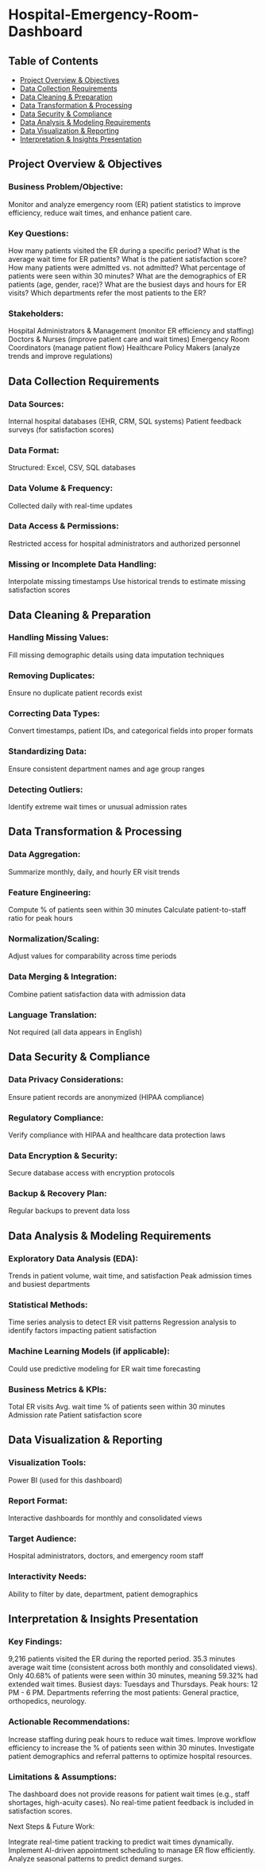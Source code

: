 # Hospital-Emergency-Room-Dashboard

## Table of Contents
- [Project Overview & Objectives](https://github.com/XBarc16/Data-Analyst-Portfolio/blob/main/Project/Power%20BI%20Projects/Hospital%20Emergency%20Room%20Dashboard/Readme.md#Project-Overview--Objectives)
- [Data Collection Requirements](https://github.com/XBarc16/Data-Analyst-Portfolio/blob/main/Project/Power%20BI%20Projects/Hospital%20Emergency%20Room%20Dashboard/Readme.md#Data-Collection-Requirements)
- [Data Cleaning & Preparation](https://github.com/XBarc16/Data-Analyst-Portfolio/blob/main/Project/Power%20BI%20Projects/Hospital%20Emergency%20Room%20Dashboard/Readme.md#Data-Cleaning--Preparation)
- [Data Transformation & Processing](https://github.com/XBarc16/Data-Analyst-Portfolio/blob/main/Project/Power%20BI%20Projects/Hospital%20Emergency%20Room%20Dashboard/Readme.md#Data-Transformation--Processing)
- [Data Security & Compliance](https://github.com/XBarc16/Data-Analyst-Portfolio/blob/main/Project/Power%20BI%20Projects/Hospital%20Emergency%20Room%20Dashboard/Readme.md#Data-Security--Compliance)
- [Data Analysis & Modeling Requirements](https://github.com/XBarc16/Data-Analyst-Portfolio/blob/main/Project/Power%20BI%20Projects/Hospital%20Emergency%20Room%20Dashboard/Readme.md#Data-Analysis--Modeling-Requirements) 
- [Data Visualization & Reporting](https://github.com/XBarc16/Data-Analyst-Portfolio/blob/main/Project/Power%20BI%20Projects/Hospital%20Emergency%20Room%20Dashboard/Readme.md#Data-Visualization--Reporting)
- [Interpretation & Insights Presentation](https://github.com/XBarc16/Data-Analyst-Portfolio/blob/main/Project/Power%20BI%20Projects/Hospital%20Emergency%20Room%20Dashboard/Readme.md#Interpretation--Insights-Presentation)

## Project Overview & Objectives

### Business Problem/Objective:

Monitor and analyze emergency room (ER) patient statistics to improve efficiency, reduce wait times, and enhance patient care.

### Key Questions:

How many patients visited the ER during a specific period?
What is the average wait time for ER patients?
What is the patient satisfaction score?
How many patients were admitted vs. not admitted?
What percentage of patients were seen within 30 minutes?
What are the demographics of ER patients (age, gender, race)?
What are the busiest days and hours for ER visits?
Which departments refer the most patients to the ER?

### Stakeholders:

Hospital Administrators & Management (monitor ER efficiency and staffing)
Doctors & Nurses (improve patient care and wait times)
Emergency Room Coordinators (manage patient flow)
Healthcare Policy Makers (analyze trends and improve regulations)

## Data Collection Requirements

### Data Sources:

Internal hospital databases (EHR, CRM, SQL systems)
Patient feedback surveys (for satisfaction scores)

### Data Format:

Structured: Excel, CSV, SQL databases

### Data Volume & Frequency:

Collected daily with real-time updates

### Data Access & Permissions:

Restricted access for hospital administrators and authorized personnel

### Missing or Incomplete Data Handling:

Interpolate missing timestamps
Use historical trends to estimate missing satisfaction scores

## Data Cleaning & Preparation

### Handling Missing Values:

Fill missing demographic details using data imputation techniques

### Removing Duplicates:

Ensure no duplicate patient records exist

### Correcting Data Types:

Convert timestamps, patient IDs, and categorical fields into proper formats

### Standardizing Data:

Ensure consistent department names and age group ranges

### Detecting Outliers:

Identify extreme wait times or unusual admission rates

## Data Transformation & Processing

### Data Aggregation:

Summarize monthly, daily, and hourly ER visit trends

### Feature Engineering:

Compute % of patients seen within 30 minutes
Calculate patient-to-staff ratio for peak hours

### Normalization/Scaling:

Adjust values for comparability across time periods

### Data Merging & Integration:

Combine patient satisfaction data with admission data

### Language Translation:

Not required (all data appears in English)

## Data Security & Compliance

### Data Privacy Considerations:

Ensure patient records are anonymized (HIPAA compliance)

### Regulatory Compliance:

Verify compliance with HIPAA and healthcare data protection laws

### Data Encryption & Security:

Secure database access with encryption protocols

### Backup & Recovery Plan:

Regular backups to prevent data loss

## Data Analysis & Modeling Requirements

### Exploratory Data Analysis (EDA):

Trends in patient volume, wait time, and satisfaction
Peak admission times and busiest departments

### Statistical Methods:

Time series analysis to detect ER visit patterns
Regression analysis to identify factors impacting patient satisfaction

### Machine Learning Models (if applicable):

Could use predictive modeling for ER wait time forecasting

### Business Metrics & KPIs:

Total ER visits
Avg. wait time
% of patients seen within 30 minutes
Admission rate
Patient satisfaction score

## Data Visualization & Reporting

### Visualization Tools:

Power BI (used for this dashboard)

### Report Format:

Interactive dashboards for monthly and consolidated views

### Target Audience:

Hospital administrators, doctors, and emergency room staff

### Interactivity Needs:

Ability to filter by date, department, patient demographics

## Interpretation & Insights Presentation

### Key Findings:

9,216 patients visited the ER during the reported period.
35.3 minutes average wait time (consistent across both monthly and consolidated views).
Only 40.68% of patients were seen within 30 minutes, meaning 59.32% had extended wait times.
Busiest days: Tuesdays and Thursdays.
Peak hours: 12 PM - 6 PM.
Departments referring the most patients: General practice, orthopedics, neurology.

### Actionable Recommendations:

Increase staffing during peak hours to reduce wait times.
Improve workflow efficiency to increase the % of patients seen within 30 minutes.
Investigate patient demographics and referral patterns to optimize hospital resources.

### Limitations & Assumptions:

The dashboard does not provide reasons for patient wait times (e.g., staff shortages, high-acuity cases).
No real-time patient feedback is included in satisfaction scores.

Next Steps & Future Work:

Integrate real-time patient tracking to predict wait times dynamically.
Implement AI-driven appointment scheduling to manage ER flow efficiently.
Analyze seasonal patterns to predict demand surges.
